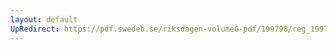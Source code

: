 ```yaml
---
layout: default
UpRedirect: https://pdf.swedeb.se/riksdagen-volumeG-pdf/199798/reg_199798/reg_199798_0024.pdf
---
```

